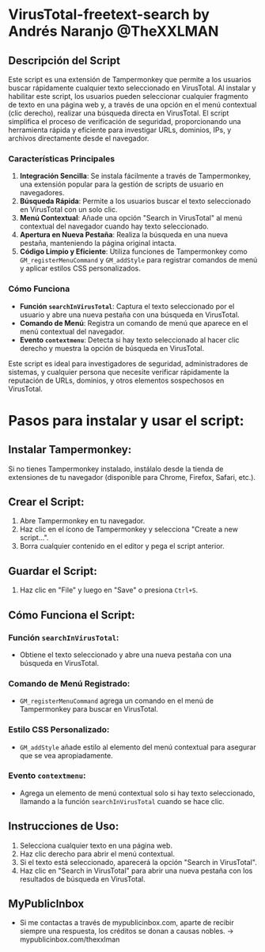 # VirusTotal-freetext-search by Andrés Naranjo @TheXXLMAN
## Descripción del Script

Este script es una extensión de Tampermonkey que permite a los usuarios buscar rápidamente cualquier texto seleccionado en VirusTotal. Al instalar y habilitar este script, los usuarios pueden seleccionar cualquier fragmento de texto en una página web y, a través de una opción en el menú contextual (clic derecho), realizar una búsqueda directa en VirusTotal. El script simplifica el proceso de verificación de seguridad, proporcionando una herramienta rápida y eficiente para investigar URLs, dominios, IPs, y archivos directamente desde el navegador.

### Características Principales

1. **Integración Sencilla**: Se instala fácilmente a través de Tampermonkey, una extensión popular para la gestión de scripts de usuario en navegadores.
2. **Búsqueda Rápida**: Permite a los usuarios buscar el texto seleccionado en VirusTotal con un solo clic.
3. **Menú Contextual**: Añade una opción "Search in VirusTotal" al menú contextual del navegador cuando hay texto seleccionado.
4. **Apertura en Nueva Pestaña**: Realiza la búsqueda en una nueva pestaña, manteniendo la página original intacta.
5. **Código Limpio y Eficiente**: Utiliza funciones de Tampermonkey como `GM_registerMenuCommand` y `GM_addStyle` para registrar comandos de menú y aplicar estilos CSS personalizados.

### Cómo Funciona

- **Función `searchInVirusTotal`**: Captura el texto seleccionado por el usuario y abre una nueva pestaña con una búsqueda en VirusTotal.
- **Comando de Menú**: Registra un comando de menú que aparece en el menú contextual del navegador.
- **Evento `contextmenu`**: Detecta si hay texto seleccionado al hacer clic derecho y muestra la opción de búsqueda en VirusTotal.

Este script es ideal para investigadores de seguridad, administradores de sistemas, y cualquier persona que necesite verificar rápidamente la reputación de URLs, dominios, y otros elementos sospechosos en VirusTotal.


# Pasos para instalar y usar el script:

## Instalar Tampermonkey:

Si no tienes Tampermonkey instalado, instálalo desde la tienda de extensiones de tu navegador (disponible para Chrome, Firefox, Safari, etc.).

## Crear el Script:

1. Abre Tampermonkey en tu navegador.
2. Haz clic en el ícono de Tampermonkey y selecciona "Create a new script...".
3. Borra cualquier contenido en el editor y pega el script anterior.

## Guardar el Script:

1. Haz clic en "File" y luego en "Save" o presiona `Ctrl+S`.

## Cómo Funciona el Script:

### Función `searchInVirusTotal`:

- Obtiene el texto seleccionado y abre una nueva pestaña con una búsqueda en VirusTotal.

### Comando de Menú Registrado:

- `GM_registerMenuCommand` agrega un comando en el menú de Tampermonkey para buscar en VirusTotal.

### Estilo CSS Personalizado:

- `GM_addStyle` añade estilo al elemento del menú contextual para asegurar que se vea apropiadamente.

### Evento `contextmenu`:

- Agrega un elemento de menú contextual solo si hay texto seleccionado, llamando a la función `searchInVirusTotal` cuando se hace clic.

## Instrucciones de Uso:

1. Selecciona cualquier texto en una página web.
2. Haz clic derecho para abrir el menú contextual.
3. Si el texto está seleccionado, aparecerá la opción "Search in VirusTotal".
4. Haz clic en "Search in VirusTotal" para abrir una nueva pestaña con los resultados de búsqueda en VirusTotal.

## MyPublicInbox

- Si me contactas a través de mypublicinbox.com, aparte de recibir siempre una respuesta, los créditos se donan a causas nobles. -> mypublicinbox.com/thexxlman
